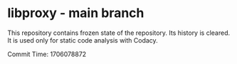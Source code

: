 # libproxy - main branch

This repository contains frozen state of the repository.
Its history is cleared. It is used only for static code
analysis with Codacy.

Commit Time: 1706078872